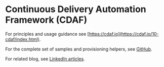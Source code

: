 # Continuous Delivery Automation Framework (CDAF)

For principles and usage guidance see [https://cdaf.io](https://cdaf.io/10-cdaf/index.html).

For the complete set of samples and provisioning helpers, see [GitHub](https://github.com/cdaf/linux).

For related blog, see [LinkedIn articles](https://www.linkedin.com/in/jules-clements-842b589/recent-activity/articles/).
